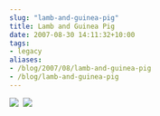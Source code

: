 ```yaml
---
slug: "lamb-and-guinea-pig"
title: Lamb and Guinea Pig
date: 2007-08-30 14:11:32+10:00
tags:
- legacy
aliases:
- /blog/2007/08/lamb-and-guinea-pig
- /blog/lamb-and-guinea-pig
---
```


<a href="http://picasaweb.google.com/calebbrown01/SouthAmerica2007/photo#5104293834481665410"><img src="http://lh4.google.com/calebbrown01/RtYYMuF_BYI/AAAAAAAABHM/Gkc7mtQJ1Es/s288/IMG_3810.JPG" /></a>&nbsp;&nbsp;<a href="http://picasaweb.google.com/calebbrown01/SouthAmerica2007/photo#5104310258436605410"><img src="http://lh4.google.com/calebbrown01/RtYnIuF_BeI/AAAAAAAABIE/R9jw3kxuxuw/s288/IMG_3825.JPG" /></a>
